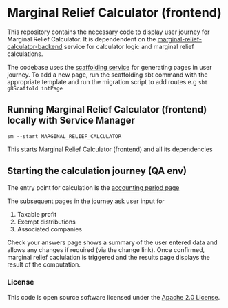 
# Marginal Relief Calculator (frontend)

This repository contains the necessary code to display user journey for Marginal Relief Calculator. It is dependendent on the [marginal-relief-calculator-backend](https://github.com/hmrc/marginal-relief-calculator-backend) service for calculator logic and marginal relief calculations.

The codebase uses the [scaffolding service](https://github.com/hmrc/hmrc-frontend-scaffold.g8) for generating pages in user journey. To add a new page, run the scaffolding sbt command with the appropriate template and run the migration script to add routes e.g `sbt g8Scaffold intPage`

## Running Marginal Relief Calculator (frontend) locally with Service Manager

```
sm --start MARGINAL_RELIEF_CALCULATOR
```

This starts Marginal Relief Calculator (frontend) and all its dependencies

## Starting the calculation journey (QA env)

The entry point for calculation is the [accounting period page](https://www.qa.tax.service.gov.uk/marginal-relief-calculator/accounting-period)

The subsequent pages in the journey ask user input for 

1. Taxable profit
2. Exempt distributions
3. Associated companies

Check your answers page shows a summary of the user entered data and allows any changes if required (via the change link). Once confirmed, marginal relief caclulation is triggered and the results page displays the result of the computation.

### License

This code is open source software licensed under the [Apache 2.0 License]("http://www.apache.org/licenses/LICENSE-2.0.html").

